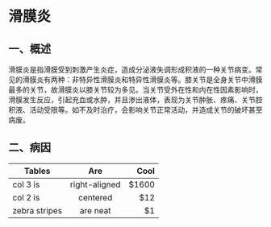 滑膜炎
======

一、概述
-------
滑膜炎是指滑膜受到刺激产生炎症，造成分泌液失调形成积液的一种关节病变。常见的滑膜炎有两种：非特异性滑膜炎和特异性滑膜炎等。膝关节是全身关节中滑膜最多的关节，故滑膜炎以膝关节较为多见。当关节受外在性和内在性因素影响时，滑膜发生反应，引起充血或水肿，并且渗出液体，表现为关节肿胀、疼痛、关节腔积液、活动受限等。如不及时治疗，会影响关节正常活动，并造成关节的破坏甚至病废。

二、病因
-------


| Tables        | Are           | Cool  |
| ------------- |:-------------:| -----:|
| col 3 is      | right-aligned | $1600 |
| col 2 is      | centered      |   $12 |
| zebra stripes | are neat      |    $1 |